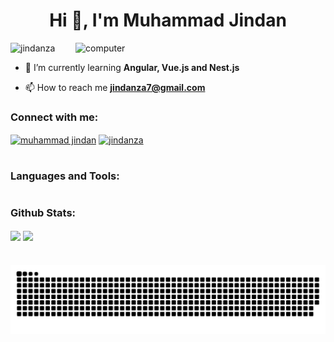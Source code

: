 <h1 align="center">Hi 👋, I'm Muhammad Jindan</h1>
<img align="right" alt="computer" width="400" src="https://media.tenor.com/FFkOPFbwhu0AAAAd/computer-funny.gif">

<p align="left"> <img src="https://komarev.com/ghpvc/?username=jindanza&label=Profile%20views&color=0e75b6&style=flat" alt="jindanza" /> </p>

- 🌱 I’m currently learning **Angular, Vue.js and Nest.js**

- 📫 How to reach me **jindanza7@gmail.com**

<h3 align="left">Connect with me:</h3>
<p align="left">
<a href="https://linkedin.com/in/muhammad jindan" target="blank"><img align="center" src="https://raw.githubusercontent.com/rahuldkjain/github-profile-readme-generator/master/src/images/icons/Social/linked-in-alt.svg" alt="muhammad jindan" height="30" width="40" /></a>
<a href="https://instagram.com/jindanza" target="blank"><img align="center" src="https://raw.githubusercontent.com/rahuldkjain/github-profile-readme-generator/master/src/images/icons/Social/instagram.svg" alt="jindanza" height="30" width="40" /></a>
</p>

#

<h3 align="left">Languages and Tools:</h3>
<div style="display: flex;">
  <img src="https://img.shields.io/badge/Google_Cloud-4285F4?style=for-the-badge&logo=google-cloud&logoColor=white" alt=""/>
  <img src="https://img.shields.io/badge/MongoDB-4EA94B?style=for-the-badge&logo=mongodb&logoColor=white" alt=""/>
  <img src="https://img.shields.io/badge/MySQL-005C84?style=for-the-badge&logo=mysql&logoColor=white" alt=""/>
  <img src="https://img.shields.io/badge/PostgreSQL-316192?style=for-the-badge&logo=postgresql&logoColor=white" alt=""/>
  <img src="https://img.shields.io/badge/Figma-F24E1E?style=for-the-badge&logo=figma&logoColor=white" alt=""/>
  <img src="https://img.shields.io/badge/Angular-DD0031?style=for-the-badge&logo=angular&logoColor=white" alt=""/>
  <img src="https://img.shields.io/badge/Docker-2CA5E0?style=for-the-badge&logo=docker&logoColor=white" alt=""/>
  <img src="https://img.shields.io/badge/Express.js-000000?style=for-the-badge&logo=express&logoColor=white" alt=""/>
  <img src="https://img.shields.io/badge/firebase-ffca28?style=for-the-badge&logo=firebase&logoColor=black" alt=""/>
  <img src="https://img.shields.io/badge/kubernetes-326ce5.svg?&style=for-the-badge&logo=kubernetes&logoColor=white" alt=""/>
  <img src="https://img.shields.io/badge/material%20design-757575?style=for-the-badge&logo=material%20design&logoColor=white" alt=""/>
  <img src="https://img.shields.io/badge/nestjs-E0234E?style=for-the-badge&logo=nestjs&logoColor=white" alt=""/>
  <img src="https://img.shields.io/badge/Node.js-339933?style=for-the-badge&logo=nodedotjs&logoColor=white" alt=""/>
  <img src="https://img.shields.io/badge/Postman-FF6C37?style=for-the-badge&logo=Postman&logoColor=white" alt=""/>
  <img src="https://img.shields.io/badge/React-20232A?style=for-the-badge&logo=react&logoColor=61DAFB" alt=""/>
  <img src="https://img.shields.io/badge/Tailwind_CSS-38B2AC?style=for-the-badge&logo=tailwind-css&logoColor=white" alt=""/>
  <img src="https://img.shields.io/badge/Vue.js-35495E?style=for-the-badge&logo=vuedotjs&logoColor=4FC08D" alt=""/>
  <img src="https://img.shields.io/badge/Go-00ADD8?style=for-the-badge&logo=go&logoColor=white" alt=""/>
  <img src="https://img.shields.io/badge/JavaScript-323330?style=for-the-badge&logo=javascript&logoColor=F7DF1E" alt=""/>
  <img src="https://img.shields.io/badge/Python-FFD43B?style=for-the-badge&logo=python&logoColor=blue" alt=""/>
  <img src="https://img.shields.io/badge/TypeScript-007ACC?style=for-the-badge&logo=typescript&logoColor=white" alt=""/>
  <img src="https://img.shields.io/badge/GIT-E44C30?style=for-the-badge&logo=git&logoColor=white" alt=""/>
</div>

<h3 align="left">Github Stats:</h3>
<div align="left">
  <img align="center" height="170" src="https://github-readme-streak-stats.herokuapp.com/?user=jindanza&theme=dracula" />
   <img align="center" height="170" src="https://github-readme-stats.vercel.app/api/top-langs/?username=jindanza&layout=compact&langs_count=16&theme=dracula"/>
</div>

#

<picture>
  <source media="(prefers-color-scheme: dark)" srcset="https://raw.githubusercontent.com/jindanza/jindanza/output/github-contribution-grid-snake-dark.svg">
  <source media="(prefers-color-scheme: light)" srcset="https://raw.githubusercontent.com/jindanza/jindanza/output/github-contribution-grid-snake.svg">
  <img alt="github contribution grid snake animation" src="https://raw.githubusercontent.com/jindanza/jindanza/output/github-contribution-grid-snake.svg">
</picture>
